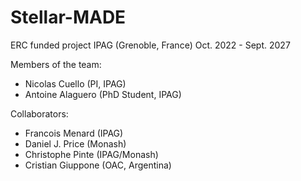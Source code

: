 # Stellar-MADE
ERC funded project
IPAG (Grenoble, France)
Oct. 2022 - Sept. 2027

Members of the team:
- Nicolas Cuello (PI, IPAG)
- Antoine Alaguero (PhD Student, IPAG)

Collaborators:
- Francois Menard (IPAG)
- Daniel J. Price (Monash)
- Christophe Pinte (IPAG/Monash)
- Cristian Giuppone (OAC, Argentina)

